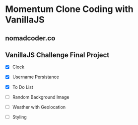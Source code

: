 # Momentum Clone Coding with VanillaJS

## nomadcoder.co

## VanillaJS Challenge Final Project

- [x] Clock
- [x] Username Persistance
- [x] To Do List
- [ ] Random Background Image
- [ ] Weather with Geolocation

- [ ] Styling
